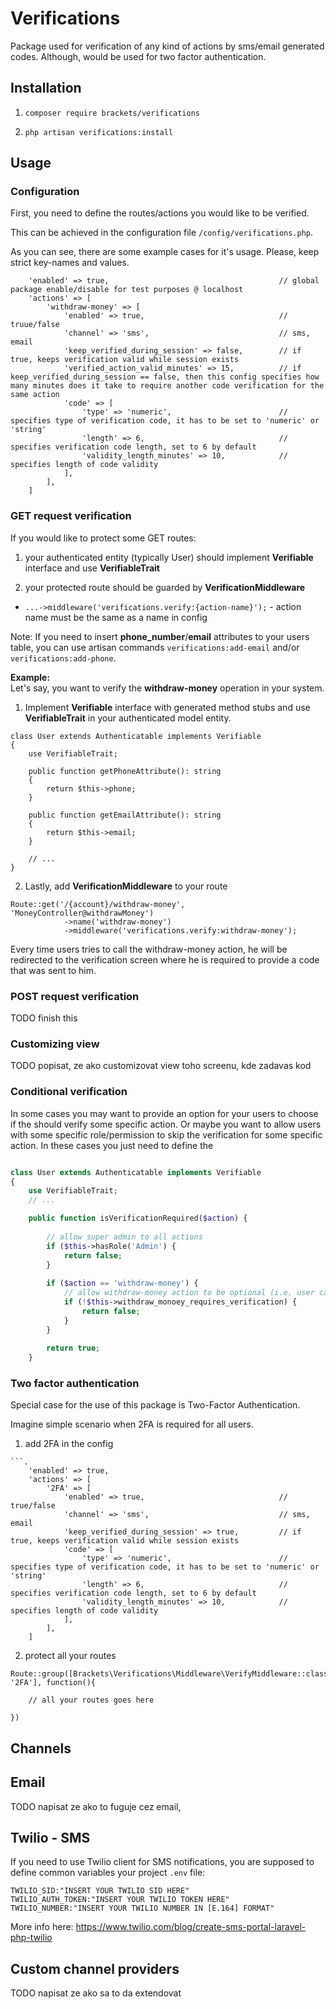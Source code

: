 # Verifications
Package used for verification of any kind of actions by sms/email generated codes. Although, would be used for two factor authentication.

## Installation

1. `composer require brackets/verifications`

2. `php artisan verifications:install`

## Usage

### Configuration
First, you need to define the routes/actions you would like to be verified.

This can be achieved in the configuration file `/config/verifications.php`. 

As you can see, there are some example cases for it's usage. Please, keep strict key-names and values. 
```.
    'enabled' => true,                                      // global package enable/disable for test purposes @ localhost
    'actions' => [
        'withdraw-money' => [
            'enabled' => true,                              // truue/false
            'channel' => 'sms',                             // sms, email
            'keep_verified_during_session' => false,        // if true, keeps verification valid while session exists
            'verified_action_valid_minutes' => 15,          // if keep_verified_during_session == false, then this config specifies how many minutes does it take to require another code verification for the same action 
            'code' => [
                'type' => 'numeric',                        // specifies type of verification code, it has to be set to 'numeric' or 'string'
                'length' => 6,                              // specifies verification code length, set to 6 by default
                'validity_length_minutes' => 10,            // specifies length of code validity
            ],
        ],
    ]
```

### GET request verification
If you would like to protect some GET routes:

1. your authenticated entity (typically User) should implement **Verifiable** interface and use **VerifiableTrait**

2. your protected route should be guarded by **VerificationMiddleware** 
* `...->middleware('verifications.verify:{action-name}');` - action name must be the same as a name in config

Note: If you need to insert **phone_number**/**email** attributes to your users table, you can use artisan commands `verifications:add-email` and/or `verifications:add-phone`.

**Example:**  
Let's say, you want to verify the **withdraw-money** operation in your system. 

1. Implement **Verifiable** interface with generated method stubs and use **VerifiableTrait** in your authenticated model entity.

```.
class User extends Authenticatable implements Verifiable
{
    use VerifiableTrait;

    public function getPhoneAttribute(): string
    {
        return $this->phone;
    }

    public function getEmailAttribute(): string
    {
        return $this->email;
    }
    
    // ...
}
```


2. Lastly, add **VerificationMiddleware** to your route 

```.
Route::get('/{account}/withdraw-money', 'MoneyController@withdrawMoney')
            ->name('withdraw-money')
            ->middleware('verifications.verify:withdraw-money');
```

Every time users tries to call the withdraw-money action, he will be redirected to the verification screen where he is required to provide a code that was sent to him. 

### POST request verification

TODO finish this

### Customizing view

TODO popisat, ze ako customizovat view toho screenu, kde zadavas kod

### Conditional verification

In some cases you may want to provide an option for your users to choose if the should verify some specific action.
Or maybe you want to allow users with some specific role/permission to skip the verification for some specific action.
In these cases you just need to define the

```php

class User extends Authenticatable implements Verifiable
{
    use VerifiableTrait;
    // ...

    public function isVerificationRequired($action) {
    
        // allow super admin to all actions
        if ($this->hasRole('Admin') {
            return false;
        }
    
        if ($action == 'withdraw-money') {
            // allow withdraw-money action to be optional (i.e. user can set it in their profile)
            if (!$this->withdraw_monoey_requires_verification) {
                return false;
            }        
        }
        
        return true; 
    }

```

### Two factor authentication

Special case for the use of this package is Two-Factor Authentication.

Imagine simple scenario when 2FA is required for all users.

1. add 2FA in the config

```
```.
    'enabled' => true,
    'actions' => [
        '2FA' => [
            'enabled' => true,                              // true/false
            'channel' => 'sms',                             // sms, email
            'keep_verified_during_session' => true,         // if true, keeps verification valid while session exists 
            'code' => [
                'type' => 'numeric',                        // specifies type of verification code, it has to be set to 'numeric' or 'string'
                'length' => 6,                              // specifies verification code length, set to 6 by default
                'validity_length_minutes' => 10,            // specifies length of code validity
            ],
        ],
    ]
```

2. protect all your routes
```
Route::group([Brackets\Verifications\Middleware\VerifyMiddleware::class, '2FA'], function(){

    // all your routes goes here
    
})
``` 

## Channels

## Email

TODO napisat ze ako to fuguje cez email,

## Twilio - SMS
If you need to use Twilio client for SMS notifications, you are 
supposed to define common variables your project `.env` file:

```.
TWILIO_SID:"INSERT YOUR TWILIO SID HERE"
TWILIO_AUTH_TOKEN:"INSERT YOUR TWILIO TOKEN HERE"
TWILIO_NUMBER:"INSERT YOUR TWILIO NUMBER IN [E.164] FORMAT"
```

More info here: https://www.twilio.com/blog/create-sms-portal-laravel-php-twilio

## Custom channel providers

TODO napisat ze ako sa to da extendovat

